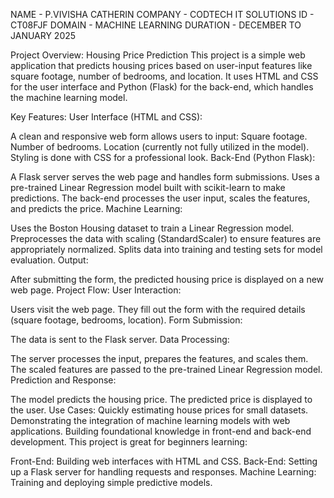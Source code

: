 NAME - P.VIVISHA CATHERIN
COMPANY - CODTECH IT SOLUTIONS
ID - CT08FJF
DOMAIN - MACHINE LEARNING
DURATION - DECEMBER TO JANUARY 2025

Project Overview: Housing Price Prediction
This project is a simple web application that predicts housing prices based on user-input features like square footage, number of bedrooms, and location. It uses HTML and CSS for the user interface and Python (Flask) for the back-end, which handles the machine learning model.

Key Features:
User Interface (HTML and CSS):

A clean and responsive web form allows users to input:
Square footage.
Number of bedrooms.
Location (currently not fully utilized in the model).
Styling is done with CSS for a professional look.
Back-End (Python Flask):

A Flask server serves the web page and handles form submissions.
Uses a pre-trained Linear Regression model built with scikit-learn to make predictions.
The back-end processes the user input, scales the features, and predicts the price.
Machine Learning:

Uses the Boston Housing dataset to train a Linear Regression model.
Preprocesses the data with scaling (StandardScaler) to ensure features are appropriately normalized.
Splits data into training and testing sets for model evaluation.
Output:

After submitting the form, the predicted housing price is displayed on a new web page.
Project Flow:
User Interaction:

Users visit the web page.
They fill out the form with the required details (square footage, bedrooms, location).
Form Submission:

The data is sent to the Flask server.
Data Processing:

The server processes the input, prepares the features, and scales them.
The scaled features are passed to the pre-trained Linear Regression model.
Prediction and Response:

The model predicts the housing price.
The predicted price is displayed to the user.
Use Cases:
Quickly estimating house prices for small datasets.
Demonstrating the integration of machine learning models with web applications.
Building foundational knowledge in front-end and back-end development.
This project is great for beginners learning:

Front-End: Building web interfaces with HTML and CSS.
Back-End: Setting up a Flask server for handling requests and responses.
Machine Learning: Training and deploying simple predictive models.
